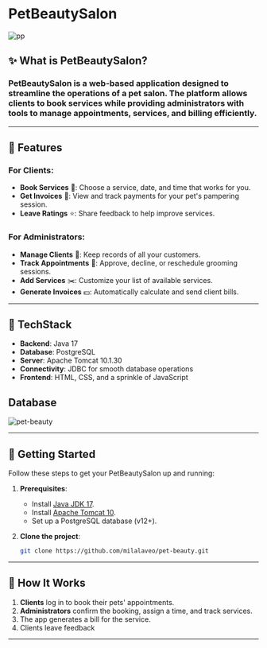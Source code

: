 # PetBeautySalon


![pp](https://github.com/user-attachments/assets/50cd6e1f-c86e-4cac-9210-5237853e8cd1)


## ✨ What is PetBeautySalon?  

### PetBeautySalon is a web-based application designed to streamline the operations of a pet salon. The platform allows clients to book services while providing administrators with tools to manage appointments, services, and billing efficiently.

---

## 🐶 Features
### For Clients:  
- **Book Services** 🛁: Choose a service, date, and time that works for you.  
- **Get Invoices** 🧾: View and track payments for your pet's pampering session.  
- **Leave Ratings** ⭐: Share feedback to help improve services.

### For Administrators:  
- **Manage Clients** 👥: Keep records of all your customers.  
- **Track Appointments** 📆: Approve, decline, or reschedule grooming sessions.  
- **Add Services** ✂️: Customize your list of available services.  
- **Generate Invoices** 💵: Automatically calculate and send client bills.

---

## 🔧 TechStack 
- **Backend**: Java 17  
- **Database**: PostgreSQL  
- **Server**: Apache Tomcat 10.1.30  
- **Connectivity**: JDBC for smooth database operations  
- **Frontend**: HTML, CSS, and a sprinkle of JavaScript  

## Database
![pet-beauty](https://github.com/user-attachments/assets/4a2a4858-ef0d-4e33-8e6e-e06482c878b3)


---

## 🚀 Getting Started  

Follow these steps to get your PetBeautySalon up and running:  

1. **Prerequisites**:  
   - Install [Java JDK 17](https://adoptopenjdk.net/).  
   - Install [Apache Tomcat 10](https://tomcat.apache.org/).  
   - Set up a PostgreSQL database (v12+).  

2. **Clone the project**:  
   ```bash
   git clone https://github.com/milalaveo/pet-beauty.git
   ```  
---

## 🌟 How It Works  

1. **Clients** log in to book their pets' appointments.  
2. **Administrators** confirm the booking, assign a time, and track services.  
3. The app generates a bill for the service.  
4. Clients leave feedback

---
